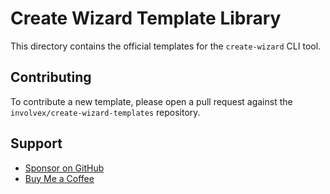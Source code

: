 <!-- @format -->

# Create Wizard Template Library

This directory contains the official templates for the `create-wizard` CLI tool.

## Contributing

To contribute a new template, please open a pull request against the `involvex/create-wizard-templates` repository.

## Support

- [Sponsor on GitHub](https://github.com/sponsors/involvex)
- [Buy Me a Coffee](https://www.buymeacoffee.com/involvex)
